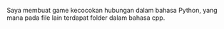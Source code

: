 Saya membuat game kecocokan hubungan dalam bahasa Python, yang mana pada file lain terdapat folder dalam bahasa cpp.
